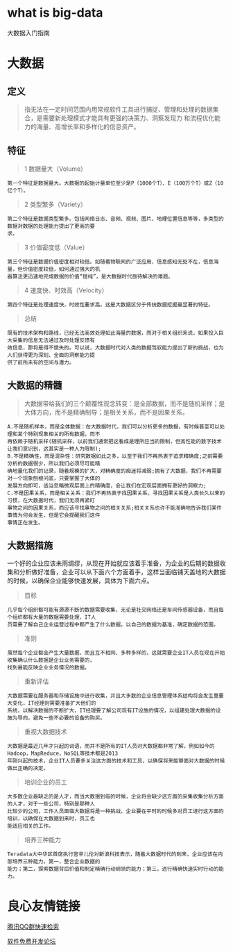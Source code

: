 # what is big-data
大数据入门指南
# 大数据
## 定义
> 指无法在一定时间范围内用常规软件工具进行捕捉、管理和处理的数据集合，是需要新处理模式才能具有更强的决策力、洞察发现力
   和流程优化能力的海量、高增长率和多样化的信息资产。
## 特征
> 1 数据量大（Volume）
~~~
第一个特征是数据量大。大数据的起始计量单位至少是P（1000个T）、E（100万个T）或Z（10亿个T）。
~~~
> 2 类型繁多（Variety）
~~~
第二个特征是数据类型繁多。包括网络日志、音频、视频、图片、地理位置信息等等，多类型的数据对数据的处理能力提出了更高的要
求。
~~~
> 3 价值密度低（Value）
~~~
第三个特征是数据价值密度相对较低。如随着物联网的广泛应用，信息感知无处不在，信息海量，但价值密度较低，如何通过强大的机
器算法更迅速地完成数据的价值“提纯”，是大数据时代亟待解决的难题。
~~~
> 4 速度快、时效高（Velocity）
~~~
第四个特征是处理速度快，时效性要求高。这是大数据区分于传统数据挖掘最显著的特征。
~~~
> 总结
~~~
既有的技术架构和路线，已经无法高效处理如此海量的数据，而对于相关组织来说，如果投入巨大采集的信息无法通过及时处理反馈有
效信息，那将是得不偿失的。可以说，大数据时代对人类的数据驾驭能力提出了新的挑战，也为人们获得更为深刻、全面的洞察能力提
供了前所未有的空间与潜力。
~~~
## 大数据的精髓
> 大数据带给我们的三个颠覆性观念转变：是全部数据，而不是随机采样；是大体方向，而不是精确制导；是相关关系，而不是因果关系。
~~~
A.不是随机样本，而是全体数据：在大数据时代，我们可以分析更多的数据，有时候甚至可以处理和某个特别现象相关的所有数据，而不
再依赖于随机采样(随机采样，以前我们通常把这看成是理所应当的限制，但高性能的数字技术让我们意识到，这其实是一种人为限制);
B.不是精确性，而是混杂性：研究数据如此之多，以至于我们不再热衷于追求精确度;之前需要分析的数据很少，所以我们必须尽可能精
确地量化我们的记录，随着规模的扩大，对精确度的痴迷将减弱;拥有了大数据，我们不再需要对一个现象刨根问底，只要掌握了大体的
发展方向即可，适当忽略微观层面上的精确度，会让我们在宏观层面拥有更好的洞察力;
C.不是因果关系，而是相关关系：我们不再热衷于找因果关系，寻找因果关系是人类长久以来的习惯，在大数据时代，我们无须再紧盯
事物之间的因果关系，而应该寻找事物之间的相关关系;相关关系也许不能准确地告诉我们某件事情为何会发生，但是它会提醒我们这件
事情正在发生。
~~~
## 大数据措施
一个好的企业应该未雨绸缪，从现在开始就应该着手准备，为企业的后期的数据收集和分析做好准备，企业可以从下面六个方面着手，这样当面临铺天盖地的大数据的时候，以确保企业能够快速发展，具体为下面六点。
> 目标
~~~
几乎每个组织都可能有源源不断的数据需要收集，无论是社交网络还是车间传感器设备，而且每个组织都有大量的数据需要处理，IT人
员需要了解自己企业运营过程中都产生了什么数据，以自己的数据为基准，确定数据的范围。
~~~
> 准则
~~~
虽然每个企业都会产生大量数据，而且互不相同、多种多样的，这就需要企业IT人员在现在开始收集确认什么数据是企业业务需要的，
找到最能反映企业业务情况的数据。
~~~
> 重新评估
~~~
大数据需要在服务器和存储设施中进行收集，并且大多数的企业信息管理体系结构将会发生重要大变化，IT经理则需要准备扩大他们的
系统，以解决数据的不断扩大，IT经理要了解公司现有IT设施的情况，以组建处理大数据的设施为导向，避免一些不必要的设备的购买。
~~~
> 重视大数据技术
~~~
大数据是最近几年才兴起的词语，而并不是所有的IT人员对大数据都非常了解，例如如今的Hadoop，MapReduce，NoSQL等技术都是2013
年刚兴起的技术，企业IT人员要多关注这方面的技术和工具，以确保将来能够面对大数据的时候做出正确的决定。
~~~
> 培训企业的员工
~~~
大多数企业最缺乏的是人才，而当大数据到临的时候，企业将会缺少这方面的采集收集分析方面的人才，对于一些公司，特别是那种人
比较少的公司，工作人员面临大数据将是一种挑战，企业要在平时的时候多对员工进行这方面的培训，以确保在大数据到来时，员工也
能适应相关的工作。
~~~
> 培养三种能力
~~~
Teradata大中华区首席执行官辛儿伦对新浪科技表示，随着大数据时代的到来，企业应该在内部培养三种能力。第一，整合企业数据的
能力；第二，探索数据背后价值和制定精确行动纲领的能力；第三，进行精确快速实时行动的能力。
~~~




 # 良心友情链接

[腾讯QQ群快速检索](http://u.720life.cn/s/8cf73f7c)

[软件免费开发论坛](http://u.720life.cn/s/bbb01dc0)